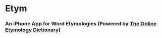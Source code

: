 # Etym
### An iPhone App for Word Etymologies (Powered by [The Online Etymology Dictionary](http://www.etymonline.com))


